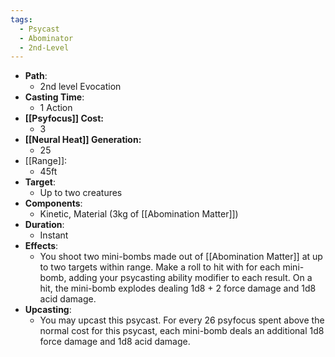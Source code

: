```yaml
---
tags:
  - Psycast
  - Abominator
  - 2nd-Level
---
```

- **Path**:
	- 2nd level Evocation
- **Casting Time**:
	- 1 Action
- **[[Psyfocus]] Cost:**
	- 3
- **[[Neural Heat]] Generation:**
	- 25
- [[Range]]:
	- 45ft
- **Target**:
	- Up to two creatures
- **Components**:
	- Kinetic, Material (3kg of [[Abomination Matter]])
- **Duration**:
	- Instant
- **Effects**:
	- You shoot two mini-bombs made out of [[Abomination Matter]] at up to two targets within range. Make a roll to hit with for each mini-bomb, adding your psycasting ability modifier to each result. On a hit, the mini-bomb explodes dealing 1d8 + 2 force damage and 1d8 acid damage.
- **Upcasting**:
	- You may upcast this psycast. For every 26 psyfocus spent above the normal cost for this psycast, each mini-bomb deals an additional 1d8 force damage and 1d8 acid damage.
